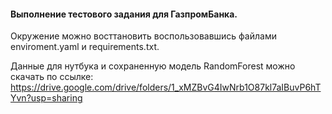 #### Выполнение тестового задания для ГазпромБанка.
Окружение можно восттановить воспользовавшись файлами enviroment.yaml и requirements.txt.

Данные для нутбука и сохраненную модель RandomForest можно скачать по ссылке: https://drive.google.com/drive/folders/1_xMZBvG4IwNrb1O87kl7aIBuvP6hTYvn?usp=sharing